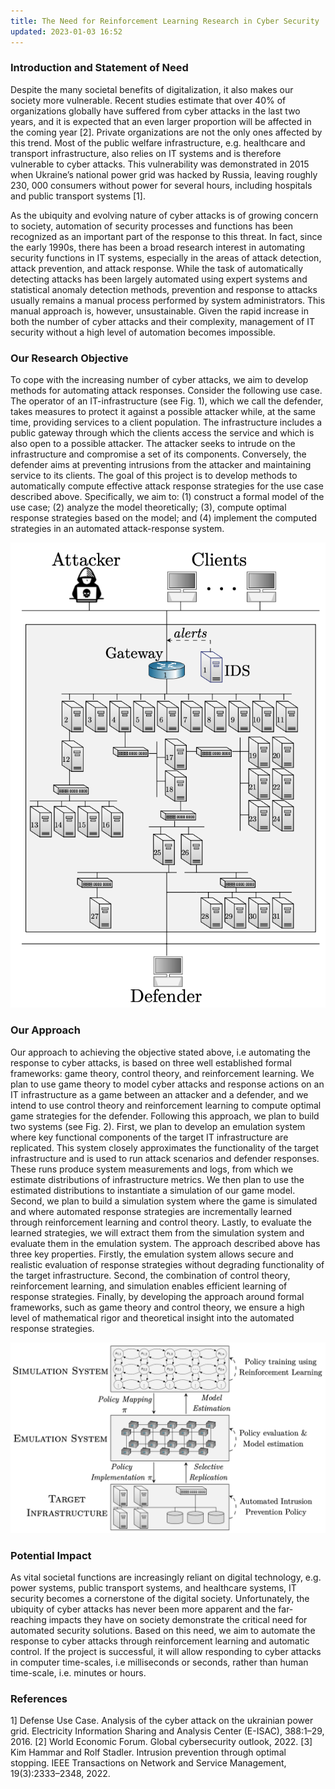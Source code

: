 ```yaml
---
title: The Need for Reinforcement Learning Research in Cyber Security
updated: 2023-01-03 16:52
---
```


### Introduction and Statement of Need
Despite the many societal benefits of digitalization, it also makes our society more vulnerable. Recent studies estimate that over 40% of organizations globally have suffered from cyber attacks in the last two years, and it is expected that an even larger proportion will be affected in the coming year [2]. Private organizations are not the only ones affected by this trend. Most of the public welfare infrastructure, e.g. healthcare and transport infrastructure, also relies on IT systems and is therefore vulnerable to cyber attacks. This vulnerability was demonstrated in 2015 when Ukraine’s national power grid was hacked by Russia, leaving roughly 230, 000 consumers without power for several hours, including hospitals and public transport systems [1].

As the ubiquity and evolving nature of cyber attacks is of growing concern to society, automation of security processes and functions has been recognized as an important part of the response to this threat. In fact, since the early 1990s, there has been a broad research interest in automating security functions in IT systems, especially in the areas of attack detection, attack prevention, and attack response. While the task of automatically detecting attacks has been largely automated using expert systems and statistical anomaly detection methods, prevention and response to attacks usually remains a manual process performed by system administrators. This manual approach is, however, unsustainable. Given the rapid increase in both the number of cyber attacks and their complexity, management of IT security without a high level of automation becomes impossible.

### Our Research Objective

To cope with the increasing number of cyber attacks, we aim to develop methods for automating attack responses. Consider the following use case. The operator of an IT-infrastructure (see Fig. 1), which we call the defender, takes measures to protect it against a possible attacker while, at the same time, providing services to a client population. The infrastructure includes a public gateway through which the clients access the service and which is also open to a possible attacker. The attacker seeks to intrude on the infrastructure and compromise a set of its components. Conversely, the defender aims at preventing intrusions from the attacker and maintaining service to its clients. The goal of this project is to develop methods to automatically compute effective attack response strategies for the use case described above. Specifically, we aim to: (1) construct a formal model of the use case; (2) analyze the model theoretically; (3), compute optimal response strategies based on the model; and (4) implement the computed strategies in an automated attack-response system.

![The IT infrastructure and the actors in the use case.](/assets/method_use_case.png "Figure 1: The IT infrastructure and the actors in the use case")

### Our Approach

Our approach to achieving the objective stated above, i.e automating the response to cyber attacks, is based on three well established formal frameworks: game theory, control theory, and reinforcement learning. We plan to use game theory to model cyber attacks and response actions on an IT infrastructure as a game between an attacker and a defender, and we intend to use control theory and reinforcement learning to compute optimal game strategies for the defender. Following this approach, we plan to build two systems (see Fig. 2). First, we plan to develop an emulation system where key functional components of the target IT infrastructure are replicated. This system closely approximates the functionality of the target infrastructure and is used to run attack scenarios and defender responses. These runs produce system measurements and logs, from which we estimate distributions of infrastructure metrics. We then plan to use the estimated distributions to instantiate a simulation of our game model. Second, we plan to build a simulation system where the game is simulated and where automated response strategies are incrementally learned through reinforcement learning and control theory. Lastly, to evaluate the learned strategies, we will extract them from the simulation system and evaluate them in the emulation system. The approach described above has three key properties. Firstly, the emulation system allows secure and realistic evaluation of response strategies without degrading functionality of the target infrastructure. Second, the combination of control theory, reinforcement learning, and simulation enables efficient learning of response strategies. Finally, by developing the approach around formal frameworks, such as game theory and control theory, we ensure a high level of mathematical rigor and theoretical insight into the automated response strategies.

![Our approach for finding automated intrusion response strategies](/assets/method_approach.png "Figure 2: Our approach for finding automated intrusion response strategies")

### Potential Impact

As vital societal functions are increasingly reliant on digital technology, e.g. power systems, public transport systems, and healthcare systems, IT security becomes a cornerstone of the digital society. Unfortunately, the ubiquity of cyber attacks has never been more apparent and the far-reaching impacts they have on society demonstrate the critical need for automated security solutions. Based on this need, we aim to automate the response to cyber attacks through reinforcement learning and automatic control. If the project is successful, it will allow responding to cyber attacks in computer time-scales, i.e milliseconds or seconds, rather than human time-scale, i.e. minutes or hours.

### References

1] Defense Use Case. Analysis of the cyber attack on the ukrainian power grid. Electricity Information Sharing and Analysis Center (E-ISAC), 388:1–29, 2016.
[2] World Economic Forum. Global cybersecurity outlook, 2022.
[3] Kim Hammar and Rolf Stadler. Intrusion prevention through optimal stopping. IEEE Transactions on Network and Service Management, 19(3):2333–2348, 2022.
